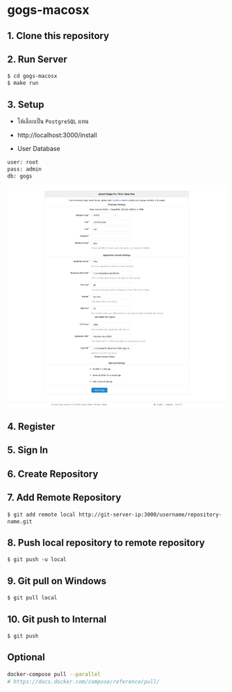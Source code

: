 # gogs-macosx

## 1. Clone this repository

## 2. Run Server

```
$ cd gogs-macosx
$ make run
```

## 3. Setup

- ให้เลือกเป็น `PostgreSQL` แทน 

- http://localhost:3000/install

- User Database
```
user: root
pass: admin
db: gogs
```

![Screenshot png](screenshot/setup.png)

## 4. Register

## 5. Sign In

## 6. Create Repository

## 7. Add Remote Repository

```
$ git add remote local http://git-server-ip:3000/username/repository-name.git
```

## 8. Push local repository to remote repository

```
$ git push -u local
```

## 9. Git pull on Windows

```
$ git pull local
```

## 10. Git push to Internal

```
$ git push
```

## Optional

```bash
docker-compose pull --parallel 
# https://docs.docker.com/compose/reference/pull/
```